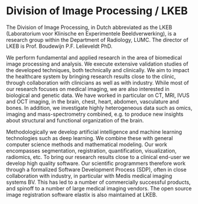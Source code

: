 # Division of Image Processing  / LKEB

The Division of Image Processing, in Dutch abbreviated as the LKEB (Laboratorium voor Klinische en Experimentele Beeldverwerking), is a research group within the Department of Radiology, LUMC. The director of LKEB is Prof. Boudewijn P.F. Lelieveldt PhD.

We perform fundamental and applied research in the area of biomedical image processing and analysis. We execute extensive validation studies of the developed techniques, both technically and clinically. We aim to impact the healthcare system by bringing research results close to the clinic, through collaboration with clinicians as well as with industry. While most of our research focuses on medical imaging, we are also interested in biological and genetic data. We have worked in particular on CT, MRI, IVUS and OCT imaging, in the brain, chest, heart, abdomen, vasculature and bones. In addition, we investigate highly heterogeneous data such as omics, imaging and mass-spectrometry combined, e.g. to produce new insights about structural and functional organization of the brain.

Methodologically we develop artificial intelligence and machine learning technologies such as deep  learning. We combine these with general computer science methods and mathematical modeling. Our work encompasses segmentation, registration, quantification, visualization, radiomics, etc.
To bring our research results close to a clinical end-user we develop high quality software. Our scientific programmers therefore work through a formalized Software Development Process (SDP), often in close collaboration with industry, in particular with Medis medical imaging systems BV. This has led to a number of commercially successful products, and spinoff to a number of large medical imaging vendors. The open source image registration software elastix is also maintained at LKEB. 

